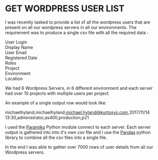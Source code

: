 # GET WORDPRESS USER LIST

I was recently tasked to provide a list of all the wordpress users that are present on all our wordpress servers in all our environments. The requirement was to produce a single csv file with all the required data : 


User Login  
Display Name  
User Email  
Registered Date  
Roles  
Project  
Environment  
Location  

We had 6 Wordpress Servers, in 6 different environment and each server had over 10 projects with multiple users per project. 

An example of a single output row would look like:

michaelhyland,michaelhyland,michael.hyland@kurtosys.com,2017/11/14 13:30,administrator,as400,production,p21

I used the [Paramiko](https://www.paramiko.org/) Python module connect to each server.  Each server output is gathered into into it's own csv file and I use the [Pandas](https://pandas.pydata.org/) python library to combine all the csv files into a single file.

In the end I was able to gather over 7000 rows of user details from all our Wordpress servers.
